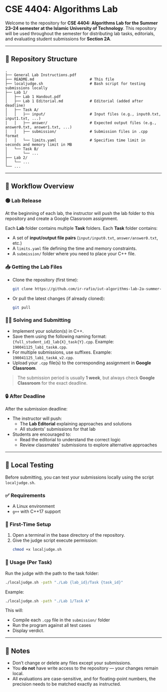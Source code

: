 # CSE 4404: Algorithms Lab

Welcome to the repository for **CSE 4404: Algorithms Lab for the Summer 23–24 semester at the Islamic University of Technology**. This repository will be used throughout the semester for distributing lab tasks, editorials, and evaluating student submissions for **Section 2A**.

---

## 📁 Repository Structure

```
.
├── General Lab Instructions.pdf
├── README.md                         # This file
├── localjudge.sh                     # Bash script for testing submissions locally
├── Lab 1/
│   ├── Lab 1 Handout.pdf
│   ├── Lab 1 Editorial.md            # Editorial (added after deadline)
│   ├── Task A/
│   │   ├── input/                    # Input files (e.g., input0.txt, input1.txt, ...)
│   │   ├── answer/                   # Expected output files (e.g., answer0.txt, answer1.txt, ...)
│   │   ├── submission/               # Submission files in .cpp format
│   │   └── limits.yaml               # Specifies time limit in seconds and memory limit in MB
│   └── Task B/
│       └── ...
├── Lab 2/
│   └── ...
└── ...
```

---

## 🔄 Workflow Overview

### 🟢 Lab Release

At the beginning of each lab, the instructor will push the lab folder to this repository and create a Google Classroom assignment.

Each **Lab** folder contains multiple **Task** folders. Each **Task** folder contains:

- A set of **input/output file pairs** (`input/input0.txt`, `answer/answer0.txt`, etc.)
- A `limits.yaml` file defining the time and memory constraints.
- A `submission/` folder where you need to place your C++ file.

### 📥 Getting the Lab Files

- Clone the repository (first time):
  ```bash
  git clone https://github.com/ir-rafio/iut-algorithms-lab-2a-summer-23-24
  ```
- Or pull the latest changes (if already cloned):
  ```bash
  git pull
  ```

### 🧑‍💻 Solving and Submitting

- Implement your solution(s) in C++.
- Save them using the following naming format: `{full_student_id}_lab{X}_task{Y}.cpp`.
  Example: `190041125_lab1_taskA.cpp`.
- For multiple submissions, use suffixes. Example: `190041125_lab1_taskA_v2.cpp`.
- Upload your `.cpp` file(s) to the corresponding assignment in **Google Classroom**.

> The submission period is usually **1 week**, but always check **Google Classroom** for the exact deadline.

### 🔒 After Deadline

After the submission deadline:

- The instructor will push:
  - The **Lab Editorial** explaining approaches and solutions
  - All students' submissions for that lab
- Students are encouraged to:
  - Read the editorial to understand the correct logic
  - Review classmates' submissions to explore alternative approaches

---

## 🧪 Local Testing

Before submitting, you can test your submissions locally using the script `localjudge.sh`.

### ✅ Requirements

- A Linux environment
- `g++` with C++17 support

### 🚀 First-Time Setup

1. Open a terminal in the base directory of the repository.
2. Give the judge script execute permission:
   ```bash
   chmod +x localjudge.sh
   ```

### 🧪 Usage (Per Task)

Run the judge with the path to the task folder:

```bash
./localjudge.sh -path "./Lab {lab_id}/Task {task_id}"
```

Example:

```bash
./localjudge.sh -path "./Lab 1/Task A"
```

This will:

- Compile each `.cpp` file in the `submission/` folder
- Run the program against all test cases
- Display verdict.

---

## 📌 Notes

- Don’t change or delete any files except your submissions.
- You **do not** have write access to the repository — your changes remain local.
- All evaluations are case-sensitive, and for floating-point numbers, the precision needs to be matched exactly as instructed.

